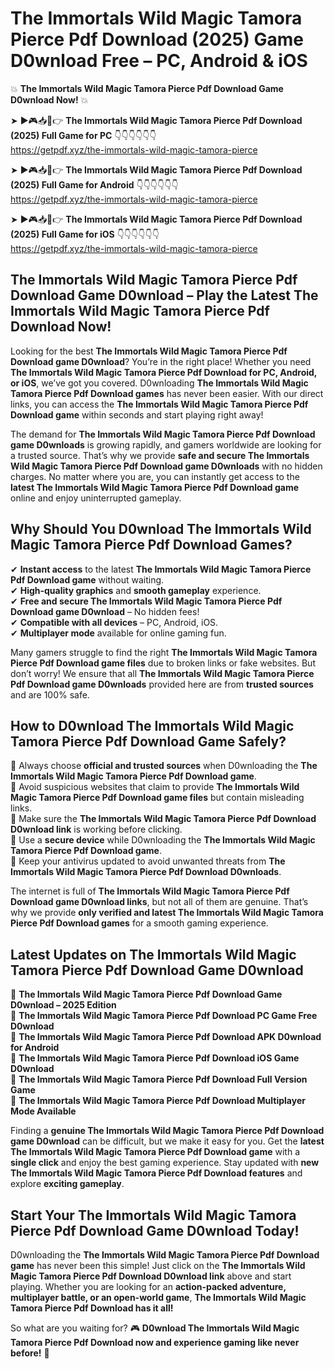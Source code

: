 # The Immortals Wild Magic Tamora Pierce Pdf Download (2025) Game D0wnload Free – PC, Android & iOS

💥 **The Immortals Wild Magic Tamora Pierce Pdf Download Game D0wnload Now!** 💥  

➤ ►🎮📥📱👉 **The Immortals Wild Magic Tamora Pierce Pdf Download (2025) Full Game for PC** 👇👇👇👇👇👇  
https://getpdf.xyz/the-immortals-wild-magic-tamora-pierce  

➤ ►🎮📥📱👉 **The Immortals Wild Magic Tamora Pierce Pdf Download (2025) Full Game for Android** 👇👇👇👇👇👇  
https://getpdf.xyz/the-immortals-wild-magic-tamora-pierce  

➤ ►🎮📥📱👉 **The Immortals Wild Magic Tamora Pierce Pdf Download (2025) Full Game for iOS** 👇👇👇👇👇👇  
https://getpdf.xyz/the-immortals-wild-magic-tamora-pierce  

## The Immortals Wild Magic Tamora Pierce Pdf Download Game D0wnload – Play the Latest The Immortals Wild Magic Tamora Pierce Pdf Download Now!

Looking for the best **The Immortals Wild Magic Tamora Pierce Pdf Download game D0wnload**? You’re in the right place! Whether you need **The Immortals Wild Magic Tamora Pierce Pdf Download for PC, Android, or iOS**, we’ve got you covered. D0wnloading **The Immortals Wild Magic Tamora Pierce Pdf Download games** has never been easier. With our direct links, you can access the **The Immortals Wild Magic Tamora Pierce Pdf Download game** within seconds and start playing right away!  

The demand for **The Immortals Wild Magic Tamora Pierce Pdf Download game D0wnloads** is growing rapidly, and gamers worldwide are looking for a trusted source. That’s why we provide **safe and secure The Immortals Wild Magic Tamora Pierce Pdf Download game D0wnloads** with no hidden charges. No matter where you are, you can instantly get access to the **latest The Immortals Wild Magic Tamora Pierce Pdf Download game** online and enjoy uninterrupted gameplay.  

## **Why Should You D0wnload The Immortals Wild Magic Tamora Pierce Pdf Download Games?**  

✔ **Instant access** to the latest **The Immortals Wild Magic Tamora Pierce Pdf Download game** without waiting.  
✔ **High-quality graphics** and **smooth gameplay** experience.  
✔ **Free and secure The Immortals Wild Magic Tamora Pierce Pdf Download game D0wnload** – No hidden fees!  
✔ **Compatible with all devices** – PC, Android, iOS.  
✔ **Multiplayer mode** available for online gaming fun.  

Many gamers struggle to find the right **The Immortals Wild Magic Tamora Pierce Pdf Download game files** due to broken links or fake websites. But don’t worry! We ensure that all **The Immortals Wild Magic Tamora Pierce Pdf Download game D0wnloads** provided here are from **trusted sources** and are 100% safe.  

## **How to D0wnload The Immortals Wild Magic Tamora Pierce Pdf Download Game Safely?**  

📌 Always choose **official and trusted sources** when D0wnloading the **The Immortals Wild Magic Tamora Pierce Pdf Download game**.  
📌 Avoid suspicious websites that claim to provide **The Immortals Wild Magic Tamora Pierce Pdf Download game files** but contain misleading links.  
📌 Make sure the **The Immortals Wild Magic Tamora Pierce Pdf Download D0wnload link** is working before clicking.  
📌 Use a **secure device** while D0wnloading the **The Immortals Wild Magic Tamora Pierce Pdf Download game**.  
📌 Keep your antivirus updated to avoid unwanted threats from **The Immortals Wild Magic Tamora Pierce Pdf Download D0wnloads**.  

The internet is full of **The Immortals Wild Magic Tamora Pierce Pdf Download game D0wnload links**, but not all of them are genuine. That’s why we provide **only verified and latest The Immortals Wild Magic Tamora Pierce Pdf Download games** for a smooth gaming experience.  

## **Latest Updates on The Immortals Wild Magic Tamora Pierce Pdf Download Game D0wnload**  

🔹 **The Immortals Wild Magic Tamora Pierce Pdf Download Game D0wnload – 2025 Edition**  
🔹 **The Immortals Wild Magic Tamora Pierce Pdf Download PC Game Free D0wnload**  
🔹 **The Immortals Wild Magic Tamora Pierce Pdf Download APK D0wnload for Android**  
🔹 **The Immortals Wild Magic Tamora Pierce Pdf Download iOS Game D0wnload**  
🔹 **The Immortals Wild Magic Tamora Pierce Pdf Download Full Version Game**  
🔹 **The Immortals Wild Magic Tamora Pierce Pdf Download Multiplayer Mode Available**  

Finding a **genuine The Immortals Wild Magic Tamora Pierce Pdf Download game D0wnload** can be difficult, but we make it easy for you. Get the **latest The Immortals Wild Magic Tamora Pierce Pdf Download game** with a **single click** and enjoy the best gaming experience. Stay updated with **new The Immortals Wild Magic Tamora Pierce Pdf Download features** and explore **exciting gameplay**.  

## **Start Your The Immortals Wild Magic Tamora Pierce Pdf Download Game D0wnload Today!**  

D0wnloading the **The Immortals Wild Magic Tamora Pierce Pdf Download game** has never been this simple! Just click on the **The Immortals Wild Magic Tamora Pierce Pdf Download D0wnload link** above and start playing. Whether you are looking for an **action-packed adventure, multiplayer battle, or an open-world game**, **The Immortals Wild Magic Tamora Pierce Pdf Download has it all!**  

So what are you waiting for? 🎮 **D0wnload The Immortals Wild Magic Tamora Pierce Pdf Download now and experience gaming like never before!** 🚀  